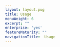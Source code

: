 ```yaml
---
layout: layout.pug
title: Usage
menuWeight: 6
excerpt: ""
enterprise: 'yes'
featureMaturity: ""
navigationTitle:  Usage
---
```





